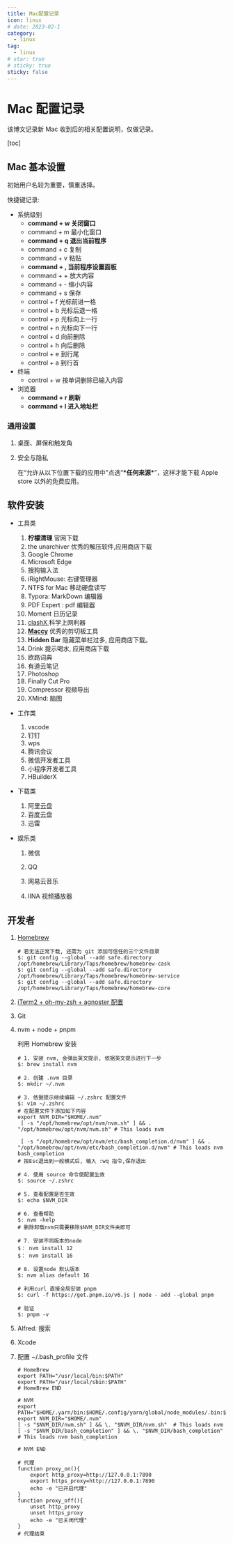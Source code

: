```yaml
---
title: Mac配置记录
icon: linux
# date: 2023-02-1
category:
  - linux
tag:
  - linux
# star: true
# sticky: true
sticky: false
---
```


# Mac 配置记录

该博文记录新 Mac 收到后的相关配置说明，仅做记录。

[toc]

## Mac 基本设置

初始用户名较为重要，慎重选择。

快捷键记录:

- 系统级别
  - **command + w 关闭窗口**
  - command + m 最小化窗口
  - **command + q 退出当前程序**
  - command + c 复制
  - command + v 粘贴
  - **command + , 当前程序设置面板**
  - command + + 放大内容
  - command + - 缩小内容
  - command + s 保存
  - control + f 光标前进一格
  - control + b 光标后退一格
  - control + p 光标向上一行
  - control + n 光标向下一行
  - control + d 向前删除
  - control + h 向后删除
  - control + e 到行尾
  - control + a 到行首
- 终端
  - control + w 按单词删除已输入内容
- 浏览器
  - **command + r 刷新**
  - **command + l 进入地址栏**

### 通用设置

1. 桌面、屏保和触发角

2. 安全与隐私

   在“允许从以下位置下载的应用中”点选“**\*任何来源\***”，这样才能下载 Apple store 以外的免费应用。

## 软件安装

- 工具类

  1. **柠檬清理** 官网下载
  2. the unarchiver 优秀的解压软件,应用商店下载
  3. Google Chrome
  4. Microsoft Edge
  5. 搜狗输入法
  6. iRightMouse: 右键管理器
  7. NTFS for Mac 移动硬盘读写
  8. Typora: MarkDown 编辑器
  9. PDF Expert : pdf 编辑器
  10. Moment 日历记录
  11. [clashX ](https://github.com/yichengchen/clashX/tags) 科学上网利器
  12. **[Maccy](https://maccy.app/)** 优秀的剪切板工具
  13. **Hidden Bar** 隐藏菜单栏过多, 应用商店下载。
  14. Drink 提示喝水, 应用商店下载
  15. 欧路词典
  16. 有道云笔记
  17. Photoshop
  18. Finally Cut Pro
  19. Compressor 视频导出
  20. XMind: 脑图

- 工作类

  1. vscode
  2. 钉钉
  3. wps
  4. 腾讯会议
  5. 微信开发者工具
  6. 小程序开发者工具
  7. HBuilderX

- 下载类

  1. 阿里云盘
  2. 百度云盘
  3. 迅雷

- 娱乐类

  1. 微信

  2. QQ

  3. 网易云音乐

  4. IINA 视频播放器

## 开发者

1. [Homebrew](https://zhuanlan.zhihu.com/p/111014448)

   ```shell
   # 若无法正常下载, 还需为 git 添加可信任的三个文件目录
   $: git config --global --add safe.directory /opt/homebrew/Library/Taps/homebrew/homebrew-cask
   $: git config --global --add safe.directory /opt/homebrew/Library/Taps/homebrew/homebrew-service
   $: git config --global --add safe.directory /opt/homebrew/Library/Taps/homebrew/homebrew-core
   ```

2. [iTerm2 + oh-my-zsh + agnoster 配置 ](https://sliu.vip/notes/iterm2/)

3. Git

4. nvm + node + pnpm

   利用 Homebrew 安装

   ```shell
   # 1. 安装 nvm, 会弹出英文提示, 依据英文提示进行下一步
   $: brew install nvm

   # 2. 创建 .nvm 目录
   $: mkdir ~/.nvm

   # 3. 依据提示继续编辑 ~/.zshrc 配置文件
   $: vim ~/.zshrc
   # 在配置文件下添加如下内容
   export NVM_DIR="$HOME/.nvm"
    [ -s "/opt/homebrew/opt/nvm/nvm.sh" ] && . "/opt/homebrew/opt/nvm/nvm.sh" # This loads nvm

    [ -s "/opt/homebrew/opt/nvm/etc/bash_completion.d/nvm" ] && . "/opt/homebrew/opt/nvm/etc/bash_completion.d/nvm" # This loads nvm bash_completion
   # 按Esc退出到一般模式后, 输入 :wq 指令,保存退出

   # 4. 使用 source 命令使配置生效
   $: source ~/.zshrc

   # 5. 查看配置是否生效
   $: echo $NVM_DIR

   # 6. 查看帮助
   $: nvm -help
   # 删除卸载nvm只需要移除$NVM_DIR文件夹即可

   # 7. 安装不同版本的node
   $： nvm install 12
   $： nvm install 16

   # 8. 设置node 默认版本
   $: nvm alias default 16
   ```

   ```shell
   # 利用curl 直接全局安装 pnpm
   $: curl -f https://get.pnpm.io/v6.js | node - add --global pnpm

   # 验证
   $: pnpm -v
   ```

5. Alfred: 搜索

6. Xcode

7. 配置 ~/.bash_profile 文件

   ```shell
   # HomeBrew
   export PATH="/usr/local/bin:$PATH"
   export PATH="/usr/local/sbin:$PATH"
   # HomeBrew END

   # NVM
   export PATH="$HOME/.yarn/bin:$HOME/.config/yarn/global/node_modules/.bin:$PATH"
   export NVM_DIR="$HOME/.nvm"
   [ -s "$NVM_DIR/nvm.sh" ] && \. "$NVM_DIR/nvm.sh"  # This loads nvm
   [ -s "$NVM_DIR/bash_completion" ] && \. "$NVM_DIR/bash_completion"  # This loads nvm bash_completion

   # NVM END

   # 代理
   function proxy_on(){
       export http_proxy=http://127.0.0.1:7890
       export https_proxy=http://127.0.0.1:7890
       echo -e "已开启代理"
   }
   function proxy_off(){
       unset http_proxy
       unset https_proxy
       echo -e "已关闭代理"
   }
   # 代理结束
   ```
